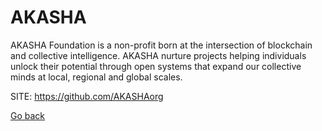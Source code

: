 # AKASHA

 AKASHA Foundation is a non-profit born at the intersection
 of blockchain and collective intelligence. AKASHA nurture
 projects helping individuals unlock their potential through
 open systems that expand our collective minds at local,
 regional and global scales.
 
 SITE: https://github.com/AKASHAorg

 [Go back](https://portable-linux-apps.github.io/apps.html)
